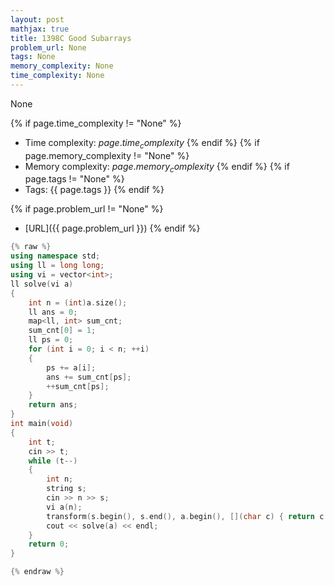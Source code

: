 ```yaml
---
layout: post
mathjax: true
title: 1398C Good Subarrays
problem_url: None
tags: None
memory_complexity: None
time_complexity: None
---
```


None


{% if page.time_complexity != "None" %}
- Time complexity: ${{ page.time_complexity }}$
{% endif %}
{% if page.memory_complexity != "None" %}
- Memory complexity: ${{ page.memory_complexity }}$
{% endif %}
{% if page.tags != "None" %}
- Tags: {{ page.tags }}
{% endif %}

{% if page.problem_url != "None" %}
- [URL]({{ page.problem_url }})
{% endif %}

```cpp
{% raw %}
using namespace std;
using ll = long long;
using vi = vector<int>;
ll solve(vi a)
{
    int n = (int)a.size();
    ll ans = 0;
    map<ll, int> sum_cnt;
    sum_cnt[0] = 1;
    ll ps = 0;
    for (int i = 0; i < n; ++i)
    {
        ps += a[i];
        ans += sum_cnt[ps];
        ++sum_cnt[ps];
    }
    return ans;
}
int main(void)
{
    int t;
    cin >> t;
    while (t--)
    {
        int n;
        string s;
        cin >> n >> s;
        vi a(n);
        transform(s.begin(), s.end(), a.begin(), [](char c) { return c - '0' - 1; });
        cout << solve(a) << endl;
    }
    return 0;
}

{% endraw %}
```